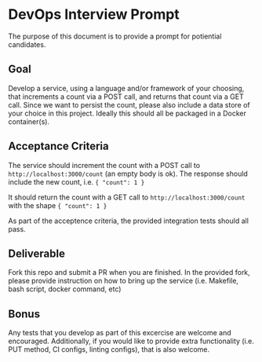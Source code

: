 # DevOps Interview Prompt
The purpose of this document is to provide a prompt for potiential candidates.

## Goal
Develop a service, using a language and/or framework of your choosing, that increments a count via a POST call, and returns that count via a GET call.  Since we want to persist the count, please also include a data store of your choice in this project.  Ideally this should all be packaged in a Docker container(s).

## Acceptance Criteria 
The service should increment the count with a POST call to `http://localhost:3000/count` (an empty body is ok).  The response should include the new count, i.e. `{ "count": 1 }`

It should return the count with a GET call to `http://localhost:3000/count` with the shape `{ "count": 1 }`

As part of the acceptence criteria, the provided integration tests should all pass.

## Deliverable
Fork this repo and submit a PR when you are finished.  In the provided fork, please provide instruction on how to bring up the service (i.e. Makefile, bash script, docker command, etc)

## Bonus
Any tests that you develop as part of this excercise are welcome and encouraged.  Additionally, if you would like to provide extra functionality (i.e. PUT method, CI configs, linting configs), that is also welcome.
